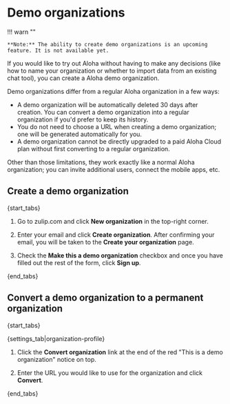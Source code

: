 # Demo organizations

!!! warn ""

    **Note:** The ability to create demo organizations is an upcoming
    feature. It is not available yet.

If you would like to try out Aloha without having to make any
decisions (like how to name your organization or whether to import
data from an existing chat tool), you can create a Aloha demo
organization.

Demo organizations differ from a regular Aloha organization in a few
ways:

* A demo organization will be automatically deleted 30 days after
  creation. You can convert a demo organization into a regular
  organization if you'd prefer to keep its history.
* You do not need to choose a URL when creating a demo organization;
  one will be generated automatically for you.
* A demo organization cannot be directly upgraded to a paid Aloha
  Cloud plan without first converting to a regular organization.

Other than those limitations, they work exactly like a normal Aloha
organization; you can invite additional users, connect the mobile
apps, etc.

## Create a demo organization

{start_tabs}

1. Go to zulip.com and click **New organization** in the top-right corner.

1. Enter your email and click **Create organization**. After confirming your
   email, you will be taken to the **Create your organization** page.

1. Check the **Make this a demo organization** checkbox and once you have
   filled out the rest of the form, click **Sign up**.

{end_tabs}

## Convert a demo organization to a permanent organization

{start_tabs}

{settings_tab|organization-profile}

1. Click the **Convert organization** link at the end of the red
   "This is a demo organization" notice on top.

1. Enter the URL you would like to use for the organization and click
   **Convert**.

{end_tabs}
